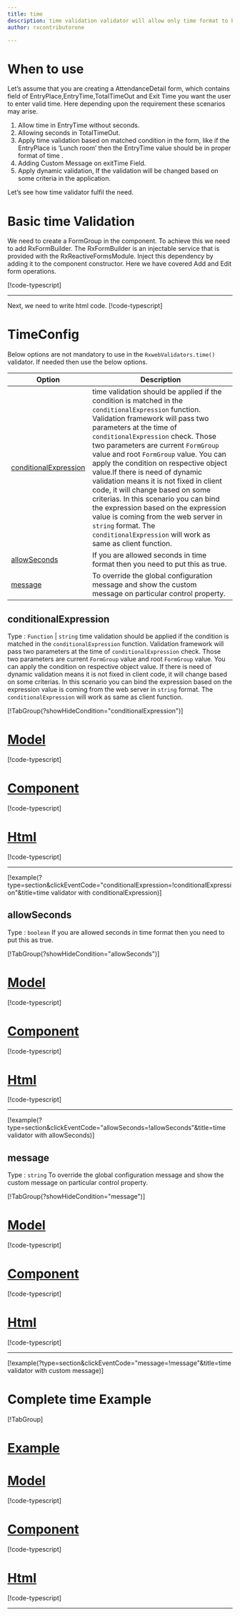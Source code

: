 ```yaml
---
title: time 
description: time validation validator will allow only time format to be entered, If user tries to enter any string except json then the property will become invalid. 
author: rxcontributorone

---
```

# When to use
Let’s assume that you are creating a AttendanceDetail form, which contains field of EntryPlace,EntryTime,TotalTimeOut and Exit Time you want the user to enter valid time. Here depending upon the requirement these scenarios may arise.	
1.	Allow time in EntryTime without seconds.
2.	Allowing seconds in TotalTimeOut.
3.	Apply time validation based on matched condition in the form, like if the EntryPlace is ‘Lunch room’ then the EntryTime value should be in proper format of time .
4.	Adding Custom Message on exitTime Field.
5.	Apply dynamic validation, If the validation will be changed based on some criteria in the application.

Let’s see how time validator fulfil the need.

# Basic time Validation 
We need to create a FormGroup in the component. To achieve this we need to add RxFormBuilder. The RxFormBuilder is an injectable service that is provided with the RxReactiveFormsModule. Inject this dependency by adding it to the component constructor.
Here we have covered Add and Edit form operations. 

[!code-typescript[](\assets\reactive-form-validators\validators\time\add\time-add.component.ts)]

***

Next, we need to write html code.
[!code-typescript[](\assets\reactive-form-validators\validators\time\add\time-add.component.html)]

<app-time-add-validator></app-time-add-validator>

# TimeConfig 
Below options are not mandatory to use in the `RxwebValidators.time()` validator. If needed then use the below options.

|Option | Description |
|--- | ---- |
|[conditionalExpression](#conditionalexpressions) | time validation should be applied if the condition is matched in the `conditionalExpression` function. Validation framework will pass two parameters at the time of `conditionalExpression` check. Those two parameters are current `FormGroup` value and root `FormGroup` value. You can apply the condition on respective object value.If there is need of dynamic validation means it is not fixed in client code, it will change based on some criterias. In this scenario you can bind the expression based on the expression value is coming from the web server in `string` format. The `conditionalExpression` will work as same as client function. |
|[allowSeconds](#allowseconds) | If you are allowed seconds in time format then you need to put this as true. |
|[message](#message) | To override the global configuration message and show the custom message on particular control property. |

## conditionalExpression 
Type :  `Function`  |  `string` 
time validation should be applied if the condition is matched in the `conditionalExpression` function. Validation framework will pass two parameters at the time of `conditionalExpression` check. Those two parameters are current `FormGroup` value and root `FormGroup` value. You can apply the condition on respective object value.
If there is need of dynamic validation means it is not fixed in client code, it will change based on some criterias. In this scenario you can bind the expression based on the expression value is coming from the web server in `string` format. The `conditionalExpression` will work as same as client function.

[!TabGroup(?showHideCondition="conditionalExpression")]
# [Model](#tab\conditionalExpressionmodel)
[!code-typescript[](\assets\reactive-form-validators\validators\time\conditionalExpression\attandance-detail.model.ts)]
# [Component](#tab\conditionalExpressionComponent)
[!code-typescript[](\assets\reactive-form-validators\validators\time\conditionalExpression\time-conditional-expressions.component.ts)]
# [Html](#tab\conditionalExpressionHtml)
[!code-typescript[](\assets\reactive-form-validators\validators\time\conditionalExpression\time-conditional-expressions.component.html)]
***

[!example(?type=section&clickEventCode="conditionalExpression=!conditionalExpression"&title=time validator with conditionalExpression)]
<app-time-conditionalExpression-validator></app-time-conditionalExpression-validator>

## allowSeconds 
Type :  `boolean` 
If you are allowed seconds in time format then you need to put this as true.

[!TabGroup(?showHideCondition="allowSeconds")]
# [Model](#tab\allowSecondsmodel)
[!code-typescript[](\assets\reactive-form-validators\validators\time\allowSeconds\attandance-detail.model.ts)]
# [Component](#tab\allowSecondsComponent)
[!code-typescript[](\assets\reactive-form-validators\validators\time\allowSeconds\time-allow-seconds.component.ts)]
# [Html](#tab\allowSecondsHtml)
[!code-typescript[](\assets\reactive-form-validators\validators\time\allowSeconds\time-allow-seconds.component.html)]
***

[!example(?type=section&clickEventCode="allowSeconds=!allowSeconds"&title=time validator with allowSeconds)]
<app-time-allowSeconds-validator></app-time-allowSeconds-validator>

## message 
Type :  `string` 
To override the global configuration message and show the custom message on particular control property.

[!TabGroup(?showHideCondition="message")]
# [Model](#tab\messageModel)
[!code-typescript[](\assets\reactive-form-validators\validators\time\message\attandance-detail.model.ts)]
# [Component](#tab\messageComponent)
[!code-typescript[](\assets\reactive-form-validators\validators\time\message\time-message.component.ts)]
# [Html](#tab\messageHtml)
[!code-typescript[](\assets\reactive-form-validators\validators\time\message\time-message.component.html)]
***

[!example(?type=section&clickEventCode="message=!message"&title=time validator with custom message)]
<app-time-message-validator></app-time-message-validator>

# Complete time Example
[!TabGroup]
# [Example](#tab\completeexample)
<app-time-complete-validator></app-time-complete-validator>
# [Model](#tab\completemodel)
[!code-typescript[](\assets\reactive-form-validators\validators\time\complete\attandance-detail.model.ts)]
# [Component](#tab\completecomponent)
[!code-typescript[](\assets\reactive-form-validators\validators\time\complete\time-complete.component.ts)]
# [Html](#tab\completehtml)
[!code-typescript[](\assets\reactive-form-validators\validators\time\complete\time-complete.component.html)]
***
